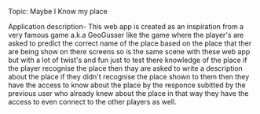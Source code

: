 Topic: Maybe I Know my place

Application description- This web app is created as an inspiration from a very famous game a.k.a GeoGusser like the game where the player's are asked to predict the correct name of the place based on the place that ther are being show on there screens so is the same scene with these web app but with a lot of twist's and fun just to test there knowledge of the place if the player recognise the place then thay are asked to write a description about the place if they didn't recognise the place shown to them then they have the access to know about the place by the responce subitted by the previous user who already knew about the place in that way they have the access to even connect to the other players as well.